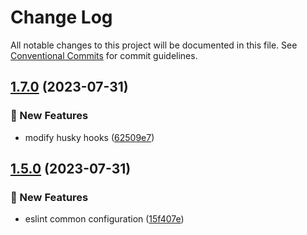 # Change Log

All notable changes to this project will be documented in this file.
See [Conventional Commits](https://conventionalcommits.org) for commit guidelines.

## [1.7.0](https://github.com/yjw8459/vue-component/compare/v1.6.0...v1.7.0) (2023-07-31)


### :rocket: New Features

* modify husky hooks ([62509e7](https://github.com/yjw8459/vue-component/commit/62509e75ac510c3f8500d658b07e15769b87e786))



## [1.5.0](https://github.com/yjw8459/vue-component/compare/v1.4.1...v1.5.0) (2023-07-31)


### :rocket: New Features

* eslint common configuration ([15f407e](https://github.com/yjw8459/vue-component/commit/15f407e0a1bb4384359dbea392e52d32af1950ef))
